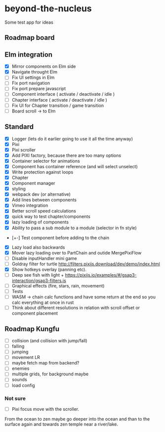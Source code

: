 # beyond-the-nucleus

Some test app for ideas

## Roadmap board

## Elm integration

-   [x] Mirror components on Elm side
-   [x] Navigate throught Elm
-   [ ] Fix UI settings in Elm
-   [ ] Fix port navigation
-   [ ] Fix port prepare javascript
-   [ ] Component interface ( activate / deactivate / idle )
-   [ ] Chapter interface ( activate / deactivate / idle )
-   [ ] Fix UI for Chapter transition / game transition
-   [ ] Board scroll -> to Elm

## Standard

-   [x] Logger (lets do it earlier going to use it all the time anyway)
-   [x] Pixi
-   [x] Pixi scroller
-   [x] Add PIXI factory, because there are too many options
-   [x] Container selector for animations
-   [x] Component has container reference (and will select unselect)
-   [x] Write protection against loops
-   [x] Chapter
-   [x] Component manager
-   [x] styling
-   [x] webpack dev (or alternative)
-   [x] Add lines between components
-   [x] Vimeo integration
-   [x] Better scroll speed calculations
-   [x] quick way to test chapter/components
-   [x] lazy loading of components
-   [x] Ability to pass a sub module to a module (selector in fn style)
-   [+-] Test component before adding to the chain
-   [x] Lazy load also backwards
-   [x] Mover lazy loading over to PartChain and outide MergePixiFlow
-   [ ] Disable inputHandler mini game
-   [ ] Goldray filter for turtle http://filters.pixijs.download/dev/demo/index.html
-   [x] Show hotkeys overlay (panning etc).
-   [ ] Deep see fish with light + https://pixijs.io/examples/#/gsap3-interaction/gsap3-filters.js
-   [ ] Graphical effects (fire, stars, rain, movement)
-   [ ] Tests
-   [ ] WASM -> chain calc functions and have some return at the end so you calc everything at once in rust
-   [ ] Think about different resolutions in relation with scroll offset or component placement

## Roadmap Kungfu

-   [ ] collision (and collision with jump/fall)
-   [ ] falling
-   [ ] jumping
-   [ ] movement LR
-   [ ] maybe fetch map from backend?
-   [ ] enemies
-   [ ] multiple grids, for background maybe
-   [ ] sounds
-   [ ] load config

### Not sure

-   [ ] Pixi focus move with the scroller.

From the ocean to zen maybe go deeper into the ocean and than to the surface again and towards zen temple near a river/lake.
